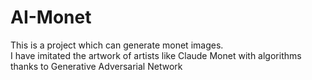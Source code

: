 # AI-Monet
This is a project which can generate monet images.  
I have imitated the artwork of artists like Claude Monet with algorithms thanks to Generative Adversarial Network
